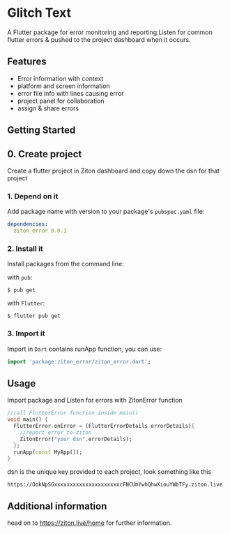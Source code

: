 # Glitch Text
A Flutter package for error monitoring and reporting.Listen for common flutter errors & pushed to the project dashboard when it occurs.



## Features
* Error information with context
* platform and screen information
* error file info with lines causing error 
* project panel for collaboration 
* assign & share errors  

## Getting Started

## 0. Create project
Create a flutter project in Ziton dashboard and copy down the dsn for that project

### 1. Depend on it
Add package name with version to your package's `pubspec.yaml` file:

```yaml
dependencies:
  ziton_error 0.0.1
```

### 2. Install it

Install packages from the command line:

with `pub`:

```
$ pub get
```

with `Flutter`:

```
$ flutter pub get
```

### 3. Import it

Import in `Dart` contains runApp function, you can use:

```dart
import 'package:ziton_error/ziton_error.dart';
```


## Usage

Import package and Listen for errors with ZitonError function

```dart
//call FlutterError function inside main()
void main() {
  FlutterError.onError = (FlutterErrorDetails errorDetails){
    //report error to ziton
    ZitonError("your dsn",errorDetails);
  };
  runApp(const MyApp());
}
```



dsn is the unique key provided to each project, look something like this 
```
https://OokNpSGxxxxxxxxxxxxxxxxxxxxxcFNCUmYwhQhwXiouYWbTFy.ziton.live
```

## Additional information

head on to https://ziton.live/home for further information.
